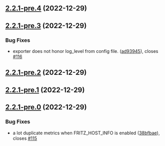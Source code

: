 ## [2.2.1-pre.4](https://github.com/pdreker/fritz_exporter/compare/v2.2.1-pre.3...v2.2.1-pre.4) (2022-12-29)



## [2.2.1-pre.3](https://github.com/pdreker/fritz_exporter/compare/v2.2.1-pre.2...v2.2.1-pre.3) (2022-12-29)


### Bug Fixes

* exporter does not honor log_level from config file. ([ad93945](https://github.com/pdreker/fritz_exporter/commit/ad93945eac60c780044946999d79735d0399d0f0)), closes [#116](https://github.com/pdreker/fritz_exporter/issues/116)



## [2.2.1-pre.2](https://github.com/pdreker/fritz_exporter/compare/v2.2.1-pre.1...v2.2.1-pre.2) (2022-12-29)



## [2.2.1-pre.1](https://github.com/pdreker/fritz_exporter/compare/v2.2.1-pre.0...v2.2.1-pre.1) (2022-12-29)



## [2.2.1-pre.0](https://github.com/pdreker/fritz_exporter/compare/v2.2.0...v2.2.1-pre.0) (2022-12-29)


### Bug Fixes

* a lot duplicate metrics when FRITZ_HOST_INFO is enabled ([38bfbae](https://github.com/pdreker/fritz_exporter/commit/38bfbaedff6cfc5fb7207048bd97e0290290451d)), closes [#115](https://github.com/pdreker/fritz_exporter/issues/115)




